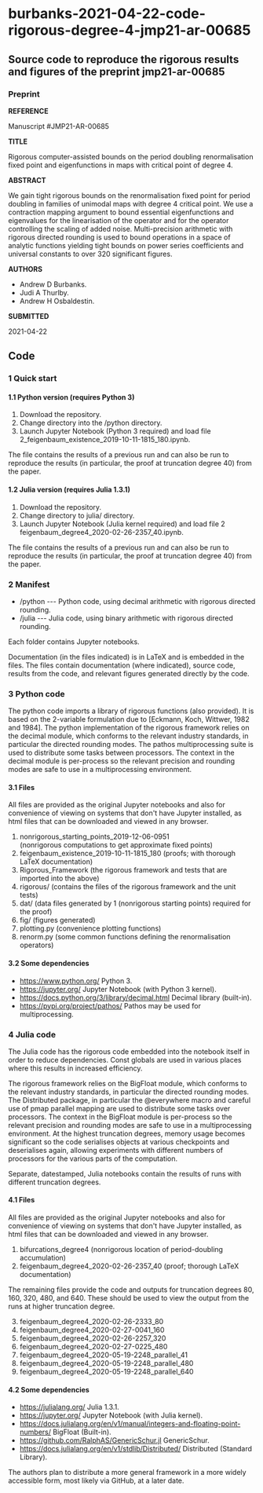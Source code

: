 # burbanks-2021-04-22-code-rigorous-degree-4-jmp21-ar-00685

## Source code to reproduce the rigorous results and figures of the preprint jmp21-ar-00685

### Preprint

**REFERENCE**

Manuscript #JMP21-AR-00685

**TITLE**

Rigorous computer-assisted bounds on the period doubling renormalisation fixed point and eigenfunctions in maps with critical point of degree 4.

**ABSTRACT**

We gain tight rigorous bounds on the renormalisation fixed point for period doubling in families of unimodal maps with degree 4 critical point. We use a contraction mapping argument to bound essential eigenfunctions and eigenvalues for the linearisation of the operator and for the operator controlling the scaling of added noise. Multi-precision arithmetic with rigorous directed rounding is used to bound operations in a space of analytic functions yielding tight bounds on power series coefficients and universal constants to over 320 significant figures. 

**AUTHORS**

* Andrew D Burbanks.
* Judi A Thurlby.
* Andrew H Osbaldestin.

**SUBMITTED**

2021-04-22

## Code

### 1 Quick start

#### 1.1 Python version (requires Python 3)

1. Download the repository.
2. Change directory into the /python directory.
3. Launch Jupyter Notebook (Python 3 required) and load file 2_feigenbaum_existence_2019-10-11-1815_180.ipynb.

The file contains the results of a previous run and can also be run to reproduce the results (in particular, the proof at truncation degree 40) from the paper.

#### 1.2 Julia version (requires Julia 1.3.1)

1. Download the repository.
2. Change directory to julia/ directory.
3. Launch Jupyter Notebook (Julia kernel required) and load file 2 feigenbaum_degree4_2020-02-26-2357_40.ipynb.

The file contains the results of a previous run and can also be run to reproduce the results (in particular, the proof at truncation degree 40) from the paper.

### 2 Manifest

* /python --- Python code, using decimal arithmetic with rigorous directed rounding.
* /julia --- Julia code, using binary arithmetic with rigorous directed rounding.

Each folder contains Jupyter notebooks.

Documentation (in the files indicated) is in LaTeX and is embedded in the files. The files contain documentation (where indicated), source code, results from the code, and relevant figures generated directly by the code.

### 3 Python code

The python code imports a library of rigorous functions (also provided).  It is based on the 2-variable formulation due to [Eckmann, Koch, Wittwer, 1982 and 1984]. The python implementation of the rigorous framework relies on the decimal module, which conforms to the relevant industry standards, in particular the directed rounding modes. The pathos multiprocessing suite is used to distribute some tasks between processors. The context in the decimal module is per-process so the relevant precision and rounding modes are safe to use in a multiprocessing environment.

#### 3.1 Files

All files are provided as the original Jupyter notebooks and also for convenience of viewing on systems that don't have Jupyter installed, as html files that can be downloaded and viewed in any browser.

1. nonrigorous_starting_points_2019-12-06-0951 (nonrigorous computations to get approximate fixed points)
2. feigenbaum_existence_2019-10-11-1815_180 (proofs; with thorough LaTeX documentation)
3. Rigorous_Framework (the rigorous framework and tests that are imported into the above)
4. rigorous/ (contains the files of the rigorous framework and the unit tests)
5. dat/ (data files generated by 1 (nonrigorous starting points) required for the proof)
6. fig/ (figures generated)
7. plotting.py (convenience plotting functions)
8. renorm.py (some common functions defining the renormalisation operators)

#### 3.2 Some dependencies

* https://www.python.org/ Python 3.
* https://jupyter.org/ Jupyter Notebook (with Python 3 kernel).
* https://docs.python.org/3/library/decimal.html Decimal library (built-in).
* https://pypi.org/project/pathos/ Pathos may be used for multiprocessing.

### 4 Julia code

The Julia code has the rigorous code embedded into the notebook itself in order to reduce dependencies. Const globals are used in various places where this results in increased efficiency.

The rigorous framework relies on the BigFloat module, which conforms to the relevant industry standards, in particular the directed rounding modes. The Distributed package, in particular the @everywhere macro and careful use of pmap parallel mapping are used to distribute some tasks over processors. The context in the BigFloat module is per-process so the relevant precision and rounding modes are safe to use in a multiprocessing environment. At the highest truncation degrees, memory usage becomes significant so the code serialises objects at various checkpoints and deserialises again, allowing experiments with different numbers of processors for the various parts of the computation.

Separate, datestamped, Julia notebooks contain the results of runs with different truncation degrees.

#### 4.1 Files

All files are provided as the original Jupyter notebooks and also for convenience of viewing on systems that don't have Jupyter installed, as html files that can be downloaded and viewed in any browser.

1. bifurcations_degree4 (nonrigorous location of period-doubling accumulation)
2. feigenbaum_degree4_2020-02-26-2357_40 (proof; thorough LaTeX documentation)

The remaining files provide the code and outputs for truncation degrees 80, 160, 320, 480, and 640. These should be used to view the output from the runs at higher truncation degree.

3. feigenbaum_degree4_2020-02-26-2333_80
4. feigenbaum_degree4_2020-02-27-0041_160
5. feigenbaum_degree4_2020-02-26-2257_320
6. feigenbaum_degree4_2020-02-27-0225_480
7. feigenbaum_degree4_2020-05-19-2248_parallel_41
8. feigenbaum_degree4_2020-05-19-2248_parallel_480
9. feigenbaum_degree4_2020-05-19-2248_parallel_640

#### 4.2 Some dependencies

* https://julialang.org/ Julia 1.3.1.
* https://jupyter.org/ Jupyter Notebook (with Julia kernel).
* https://docs.julialang.org/en/v1/manual/integers-and-floating-point-numbers/ BigFloat (Built-in).
* https://github.com/RalphAS/GenericSchur.jl GenericSchur.
* https://docs.julialang.org/en/v1/stdlib/Distributed/ Distributed (Standard Library).

The authors plan to distribute a more general framework in a more widely accessible form, most likely via GitHub, at a later date.
